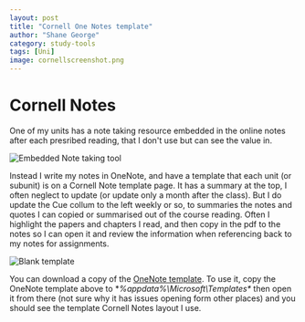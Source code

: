 ```yaml
---
layout: post
title: "Cornell One Notes template"
author: "Shane George"
category: study-tools
tags: [Uni]
image: cornellscreenshot.png
---
```


# Cornell Notes #

One of my units has a note taking resource embedded in the online notes after each presribed reading, that I don't use but can see the value in.

![Embedded Note taking tool](https://sg-mancer.github.io/assets/img/cornellnotetakert.png)

Instead I write my notes in OneNote, and have a template that each unit (or subunit) is on a Cornell Note template page. It has a summary at the top, I often neglect to update (or update only a month after the class). But I do update the Cue collum to the left weekly or so, to summaries the notes and quotes I can copied or summarised out of the course reading. Often I highlight the papers and chapters I read, and then copy in the pdf to the notes so I can open it and review the information when referencing back to my notes for assignments.

![Blank template](https://sg-mancer.github.io/assets/img/cornellscreenshot.png)

You can download a copy of the [OneNote template](https://sg-mancer.github.io/assets/img/cornell_template.one).
To use it, copy the OneNote template above to **%appdata%\Microsoft\Templates\** then open it from there (not sure why it has issues opening form other places) and you should see the template Cornell Notes layout I use.


